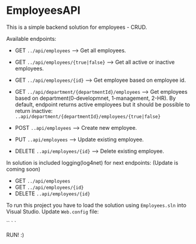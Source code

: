 # EmployeesAPI
This is a simple backend solution for employees - CRUD.

Available endpoints:
- GET `../api/employees`  -->  Get all employees.
- GET `../api/employees/{true|false}`  -->  Get all active or inactive employees.
- GET `../api/employees/{id}`  -->  Get employee based on employee id.

- GET `../api/department/{departmentId}/employees`  -->  Get employees based on department(0-developmnet, 1-management, 2-HR).
By default, endpoint returns active employees but it should be possible to return inactive: `..api/department/{departmentId}/employees/{true|false}` 

- POST `..api/employees`  -->  Create new employee.
- PUT `..api/employees`  -->  Update existing employee.
- DELETE `..api/employees/{id}`  -->  Delete existing employee.

In solution is included logging(log4net) for next endpoints: (Update is coming soon)
- GET `../api/employees`
- GET `../api/employees/{id}`
- DELETE `..api/employees/{id}`

To run this project you have to load the solution using `Employees.sln` into Visual Studio. 
Update `Web.config` file: 

<log4net>
    <appender name="FileAppender" type="log4net.Appender.FileAppender">
      `<file value="C:\Users\muham\Desktop\EmployeesForSurface\Employees\MyLogFile.txt" />`
    <appender name="RollingAppender" type="log4net.Appender.RollingFileAppender">
      `<file value="C:\Users\muham\Desktop\EmployeesForSurface\Employees\RollingFileLog.txt" /> `
      
RUN! :)
